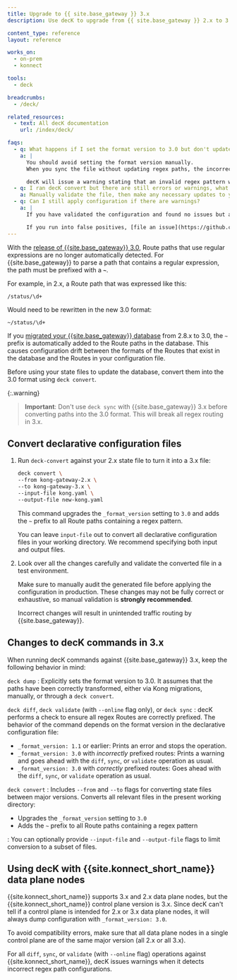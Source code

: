 ```yaml
---
title: Upgrade to {{ site.base_gateway }} 3.x
description: Use decK to upgrade from {{ site.base_gateway }} 2.x to 3.x

content_type: reference
layout: reference

works_on:
  - on-prem
  - konnect

tools:
  - deck

breadcrumbs:
  - /deck/

related_resources:
  - text: All decK documentation
    url: /index/deck/

faqs:
  - q: What happens if I set the format version to 3.0 but don't update regex paths?
    a: |
      You should avoid setting the format version manually.
      When you sync the file without updating regex paths, the incorrect values will be pushed to the database and {{site.base_gateway}} will Route traffic incorrectly.

      decK will issue a warning stating that an invalid regex pattern was detected and that it must be updated with a `~` to distinguish it from a standard prefix match.
  - q: I ran decK convert but there are still errors or warnings, what do I do?
    a: Manually validate the file, then make any necessary updates to your state file.
  - q: Can I still apply configuration if there are warnings?
    a: |
      If you have validated the configuration and found no issues but are still getting a warning, the warning may be a false positive.  You can still apply the configuration, but do so at your own risk.

      If you run into false positives, [file an issue](https://github.com/Kong/deck/issues) to let us know.
---
```


With the [release of {{site.base_gateway}} 3.0](/gateway/changelog/), Route paths that use regular expressions are no longer automatically detected.
For {{site.base_gateway}} to parse a path that contains a regular expression, the path must be prefixed with a **`~`**.

For example, in 2.x, a Route path that was expressed like this:

```
/status/\d+
```

Would need to be rewritten in the new 3.0 format:

```
~/status/\d+
```

If you [migrated your {{site.base_gateway}} database](/gateway/upgrade/) from 2.8.x to 3.0, the `~` prefix is automatically added to the Route paths in the database.
This causes configuration drift between the formats of the Routes that exist in the database and the Routes in your configuration file.

Before using your state files to update the database, convert them into the 3.0 format using `deck convert`.

{:.warning}
> **Important**: Don't use `deck sync` with {{site.base_gateway}} 3.x before converting paths into the 3.0 format.
> This will break all regex routing in 3.x.

## Convert declarative configuration files

1. Run `deck-convert` against your 2.x state file to turn it into a 3.x file:

   ```sh
   deck convert \
   --from kong-gateway-2.x \
   --to kong-gateway-3.x \
   --input-file kong.yaml \
   --output-file new-kong.yaml
   ```

   This command upgrades the `_format_version` setting to `3.0` and adds the `~` prefix to all Route paths containing a regex pattern.

   You can leave `input-file` out to convert all declarative configuration files in your working directory.
   We recommend specifying both input and output files.

2. Look over all the changes carefully and validate the converted file in a test environment.

   Make sure to manually audit the generated file before applying the configuration in production.
   These changes may not be fully correct or exhaustive, so manual validation is **strongly recommended**.

   Incorrect changes will result in unintended traffic routing by {{site.base_gateway}}.

## Changes to decK commands in 3.x

When running decK commands against {{site.base_gateway}} 3.x, keep the following behavior in mind:

`deck dump`
: Explicitly sets the format version to 3.0.
It assumes that the paths have been correctly transformed, either via Kong migrations, manually, or through a `deck convert`.

`deck diff`, `deck validate` (with `--online` flag only), or `deck sync`
: decK performs a check to ensure all regex Routes are correctly prefixed.
The behavior of the command depends on the format version in the declarative configuration file:

- `_format_version: 1.1` or earlier: Prints an error and stops the operation.
- `_format_version: 3.0` with _incorrectly_ prefixed routes: Prints a warning and goes ahead with the `diff`, `sync`, or `validate` operation as usual.
- `_format_version: 3.0` with _correctly_ prefixed routes: Goes ahead with the `diff`, `sync`, or `validate` operation as usual.

`deck convert`
: Includes `--from` and `--to` flags for converting state files between major versions.
Converts all relevant files in the present working directory:

- Upgrades the `_format_version` setting to `3.0`
- Adds the `~` prefix to all Route paths containing a regex pattern

: You can optionally provide `--input-file` and `--output-file` flags to limit conversion to
a subset of files.

## Using decK with {{site.konnect_short_name}} data plane nodes

{{site.konnect_short_name}} supports 3.x and 2.x data plane nodes, but the {{site.konnect_short_name}} control plane version is 3.x.
Since decK can't tell if a control plane is intended for 2.x or 3.x data plane nodes, it will always dump configuration with `_format_version: 3.0`.

To avoid compatibility errors, make sure that all data plane nodes in a single control plane are of the same major version (all 2.x or all 3.x).

For all `diff`, `sync`, or `validate` (with `--online` flag) operations against {{site.konnect_short_name}}, decK issues warnings when it detects incorrect regex path configurations.
